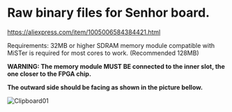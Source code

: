 # Raw binary files for Senhor board.


https://aliexpress.com/item/1005006584384421.html

Requirements: 32MB or higher SDRAM memory module compatible with MiSTer is required for most cores to work. (Recommended 128MB)

**WARNING: The memory module MUST BE connected to the inner slot, the one closer to the FPGA chip.**

**The outward side should be facing as shown in the picture bellow.**

![Clipboard01](https://github.com/user-attachments/assets/5d5292ab-acc2-4b75-9715-01001581ac89)
